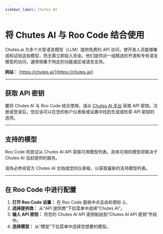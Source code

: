 ```yaml
---
sidebar_label: Chutes AI
---
```


# 将 Chutes AI 与 Roo Code 结合使用

Chutes.ai 为多个大型语言模型（LLM）提供免费的 API 访问，使开发人员能够集成和试验这些模型，而无需立即投入资金。他们提供对一组精选的开源和专有语言模型的访问，通常侧重于特定的功能或区域语言支持。

**网站：** [https://chutes.ai/](https://chutes.ai/)

---

## 获取 API 密钥

要将 Chutes AI 与 Roo Code 结合使用，请从 [Chutes AI 平台](https://chutes.ai/) 获取 API 密钥。注册或登录后，您应该可以在您的账户仪表板或设置中找到生成或检索 API 密钥的选项。

---

## 支持的模型

Roo Code 将尝试从 Chutes AI API 获取可用模型列表。具体可用的模型将取决于 Chutes AI 当前提供的服务。

请务必参阅官方 Chutes AI 文档或您的仪表板，以获取最新的支持模型列表。

---

## 在 Roo Code 中进行配置

1.  **打开 Roo Code 设置：** 在 Roo Code 面板中点击齿轮图标 (<Codicon name="gear" />)。
2.  **选择提供商：** 从“API 提供商”下拉菜单中选择“Chutes AI”。
3.  **输入 API 密钥：** 将您的 Chutes AI API 密钥粘贴到“Chutes AI API 密钥”字段中。
4.  **选择模型：** 从“模型”下拉菜单中选择您想要的模型。
